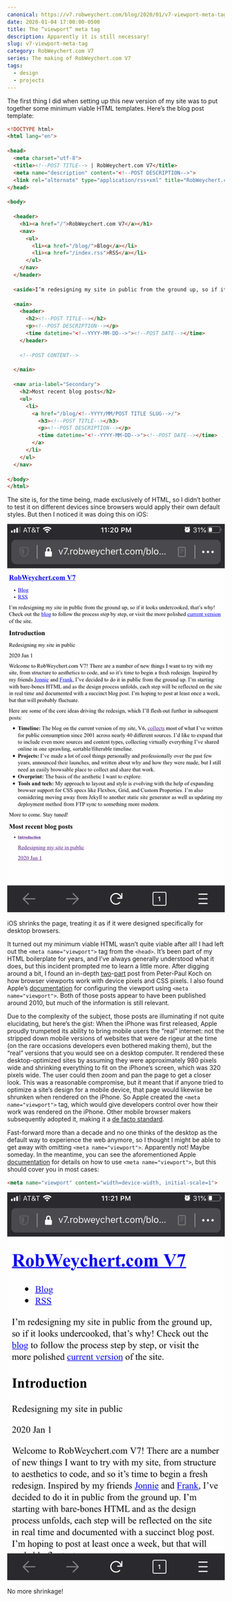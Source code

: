 ```yaml
---
canonical: https://v7.robweychert.com/blog/2020/01/v7-viewport-meta-tag/
date: 2020-01-04 17:00:00-0500
title: The “viewport” meta tag
description: Apparently it is still necessary!
slug: v7-viewport-meta-tag
category: RobWeychert.com V7
series: The making of RobWeychert.com V7
tags:
  - design
  - projects
---
```


The first thing I did when setting up this new version of my site was to put together some minimum viable HTML templates. Here’s the blog post template:

```html
<!DOCTYPE html>
<html lang="en">

<head>
  <meta charset="utf-8">
  <title><!--POST TITLE--> | RobWeychert.com V7</title>
  <meta name="description" content="<!--POST DESCRIPTION-->">
  <link rel="alternate" type="application/rss+xml" title="RobWeychert.com V7" href="/index.rss">
</head>

<body>

  <header>
    <h1><a href="/">RobWeychert.com V7</a></h1>
    <nav>
      <ul>
        <li><a href="/blog/">Blog</a></li>
        <li><a href="/index.rss">RSS</a></li>
      </ul>
    </nav>
  </header>

  <aside>I’m redesigning my site in public from the ground up, so if it looks undercooked, that’s why! Check out the <a href="/blog/">blog</a> to follow the process step by step, or visit the more polished <a href="https://v6.robweychert.com/">current version</a> of the site.</aside>

  <main>
    <header>
      <h2><!--POST TITLE--></h2>
      <p><!--POST DESCRIPTION--></p>
      <time datetime="<!--YYYY-MM-DD-->"><!--POST DATE--></time>
    </header>

    <!--POST CONTENT-->

  </main>

  <nav aria-label="Secondary">
    <h2>Most recent blog posts</h2>
    <ul>
      <li>
        <a href="/blog/<!--YYYY/MM/POST TITLE SLUG-->/">
          <h3><!--POST TITLE--></h3>
          <p><!--POST DESCRIPTION--></p>
          <time datetime="<!--YYYY-MM-DD-->"><!--POST DATE--></time>
        </a>
      </li>
    </ul>
  </nav>

</body>
</html>
```

The site is, for the time being, made exclusively of HTML, so I didn’t bother to test it on different devices since browsers would apply their own default styles. But then I noticed it was doing this on iOS:

![Screenshot of a shrunken blog post in iOS Firefox](/assets/images/2020-01-04-ios-shrunken.png)

<!-- figcaption -->iOS shrinks the page, treating it as if it were designed specifically for desktop browsers.

It turned out my minimum viable HTML wasn’t quite viable after all! I had left out the `<meta name="viewport">` tag from the `<head>`. It’s been part of my HTML boilerplate for years, and I’ve always generally understood what it does, but this incident prompted me to learn a little more. After digging around a bit, I found an in-depth [two](https://www.quirksmode.org/mobile/viewports.html)-[part](https://www.quirksmode.org/mobile/viewports2.html) post from Peter-Paul Koch on how browser viewports work with device pixels and CSS pixels. I also found Apple’s [documentation](https://developer.apple.com/library/archive/documentation/AppleApplications/Reference/SafariWebContent/UsingtheViewport/UsingtheViewport.html) for configuring the viewport using `<meta name="viewport">`. Both of those posts appear to have been published around 2010, but much of the information is still relevant.

Due to the complexity of the subject, those posts are illuminating if not quite elucidating, but here’s the gist: When the iPhone was first released, Apple proudly trumpeted its ability to bring mobile users the “real” internet: not the stripped down mobile versions of websites that were de rigeur at the time (on the rare occasions developers even bothered making them), but the “real” versions that you would see on a desktop computer. It rendered these desktop-optimized sites by assuming they were approximately 980 pixels wide and shrinking everything to fit on the iPhone’s screen, which was 320 pixels wide. The user could then zoom and pan the page to get a closer look. This was a reasonable compromise, but it meant that if anyone tried to optimize a site’s design for a mobile device, that page would likewise be shrunken when rendered on the iPhone. So Apple created the `<meta name="viewport">` tag, which would give developers control over how their work was rendered on the iPhone. Other mobile browser makers subsequently adopted it, making it a [de facto standard](https://drafts.csswg.org/css-device-adapt/#viewport-meta).

Fast-forward more than a decade and no one thinks of the desktop as the default way to experience the web anymore, so I thought I might be able to get away with omitting `<meta name="viewport">`. Apparently not! Maybe someday. In the meantime, you can see the aforementioned Apple [documentation](https://developer.apple.com/library/archive/documentation/AppleApplications/Reference/SafariWebContent/UsingtheViewport/UsingtheViewport.html) for details on how to use `<meta name="viewport">`, but this should cover you in most cases:

```html
<meta name="viewport" content="width=device-width, initial-scale=1">
```

![Screenshot of a correctly rendered blog post in iOS Firefox](/assets/images/2020-01-04-ios-correct.png)

<!-- figcaption -->No more shrinkage!